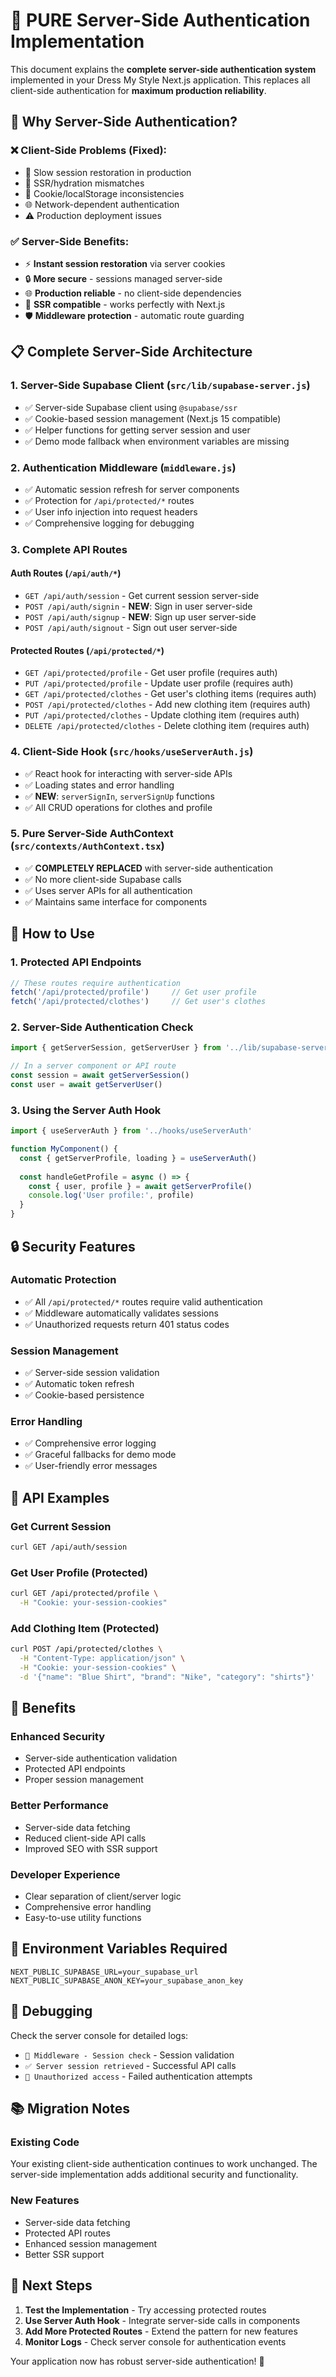 # 🔐 **PURE** Server-Side Authentication Implementation

This document explains the **complete server-side authentication system** implemented in your Dress My Style Next.js application. This replaces all client-side authentication for **maximum production reliability**.

## 🚀 **Why Server-Side Authentication?**

### **❌ Client-Side Problems (Fixed):**
- 🐌 Slow session restoration in production
- 🔄 SSR/hydration mismatches
- 🍪 Cookie/localStorage inconsistencies
- 🌐 Network-dependent authentication
- ⚠️ Production deployment issues

### **✅ Server-Side Benefits:**
- ⚡ **Instant session restoration** via server cookies
- 🔒 **More secure** - sessions managed server-side
- 🌐 **Production reliable** - no client-side dependencies
- 🔄 **SSR compatible** - works perfectly with Next.js
- 🛡️ **Middleware protection** - automatic route guarding

## 📋 **Complete Server-Side Architecture**

### **1. Server-Side Supabase Client** (`src/lib/supabase-server.js`)
- ✅ Server-side Supabase client using `@supabase/ssr`
- ✅ Cookie-based session management (Next.js 15 compatible)
- ✅ Helper functions for getting server session and user
- ✅ Demo mode fallback when environment variables are missing

### **2. Authentication Middleware** (`middleware.js`)
- ✅ Automatic session refresh for server components
- ✅ Protection for `/api/protected/*` routes
- ✅ User info injection into request headers
- ✅ Comprehensive logging for debugging

### **3. Complete API Routes**

#### **Auth Routes** (`/api/auth/*`)
- `GET /api/auth/session` - Get current session server-side
- `POST /api/auth/signin` - **NEW**: Sign in user server-side
- `POST /api/auth/signup` - **NEW**: Sign up user server-side  
- `POST /api/auth/signout` - Sign out user server-side

#### **Protected Routes** (`/api/protected/*`)
- `GET /api/protected/profile` - Get user profile (requires auth)
- `PUT /api/protected/profile` - Update user profile (requires auth)
- `GET /api/protected/clothes` - Get user's clothing items (requires auth)
- `POST /api/protected/clothes` - Add new clothing item (requires auth)
- `PUT /api/protected/clothes` - Update clothing item (requires auth)
- `DELETE /api/protected/clothes` - Delete clothing item (requires auth)

### **4. Client-Side Hook** (`src/hooks/useServerAuth.js`)
- ✅ React hook for interacting with server-side APIs
- ✅ Loading states and error handling
- ✅ **NEW**: `serverSignIn`, `serverSignUp` functions
- ✅ All CRUD operations for clothes and profile

### **5. Pure Server-Side AuthContext** (`src/contexts/AuthContext.tsx`)
- ✅ **COMPLETELY REPLACED** with server-side authentication
- ✅ No more client-side Supabase calls
- ✅ Uses server APIs for all authentication
- ✅ Maintains same interface for components

## 🚀 **How to Use**

### **1. Protected API Endpoints**
```javascript
// These routes require authentication
fetch('/api/protected/profile')     // Get user profile
fetch('/api/protected/clothes')     // Get user's clothes
```

### **2. Server-Side Authentication Check**
```javascript
import { getServerSession, getServerUser } from '../lib/supabase-server'

// In a server component or API route
const session = await getServerSession()
const user = await getServerUser()
```

### **3. Using the Server Auth Hook**
```javascript
import { useServerAuth } from '../hooks/useServerAuth'

function MyComponent() {
  const { getServerProfile, loading } = useServerAuth()
  
  const handleGetProfile = async () => {
    const { user, profile } = await getServerProfile()
    console.log('User profile:', profile)
  }
}
```

## 🔒 **Security Features**

### **Automatic Protection**
- ✅ All `/api/protected/*` routes require valid authentication
- ✅ Middleware automatically validates sessions
- ✅ Unauthorized requests return 401 status codes

### **Session Management**
- ✅ Server-side session validation
- ✅ Automatic token refresh
- ✅ Cookie-based persistence

### **Error Handling**
- ✅ Comprehensive error logging
- ✅ Graceful fallbacks for demo mode
- ✅ User-friendly error messages

## 📡 **API Examples**

### **Get Current Session**
```bash
curl GET /api/auth/session
```

### **Get User Profile (Protected)**
```bash
curl GET /api/protected/profile \
  -H "Cookie: your-session-cookies"
```

### **Add Clothing Item (Protected)**
```bash
curl POST /api/protected/clothes \
  -H "Content-Type: application/json" \
  -H "Cookie: your-session-cookies" \
  -d '{"name": "Blue Shirt", "brand": "Nike", "category": "shirts"}'
```

## 🎯 **Benefits**

### **Enhanced Security**
- Server-side authentication validation
- Protected API endpoints
- Proper session management

### **Better Performance**
- Server-side data fetching
- Reduced client-side API calls
- Improved SEO with SSR support

### **Developer Experience**
- Clear separation of client/server logic
- Comprehensive error handling
- Easy-to-use utility functions

## 🔧 **Environment Variables Required**

```env
NEXT_PUBLIC_SUPABASE_URL=your_supabase_url
NEXT_PUBLIC_SUPABASE_ANON_KEY=your_supabase_anon_key
```

## 🐛 **Debugging**

Check the server console for detailed logs:
- `🔐 Middleware - Session check` - Session validation
- `✅ Server session retrieved` - Successful API calls
- `🚫 Unauthorized access` - Failed authentication attempts

## 📚 **Migration Notes**

### **Existing Code**
Your existing client-side authentication continues to work unchanged. The server-side implementation adds additional security and functionality.

### **New Features**
- Server-side data fetching
- Protected API routes
- Enhanced session management
- Better SSR support

## 🎯 **Next Steps**

1. **Test the Implementation** - Try accessing protected routes
2. **Use Server Auth Hook** - Integrate server-side calls in components
3. **Add More Protected Routes** - Extend the pattern for new features
4. **Monitor Logs** - Check server console for authentication events

Your application now has robust server-side authentication! 🚀 